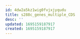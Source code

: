 ```yaml
---
id: 4dw2a5kz1wig0fvjxjyqudu
title: s288c_genes_multiple_CDS
desc: ''
updated: 1695159187917
created: 1695159187917
---
```

